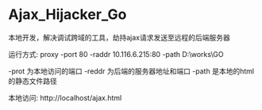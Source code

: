 # Ajax_Hijacker_Go
本地开发，解决调试跨域的工具，劫持ajax请求发送至远程的后端服务器

运行方式:
proxy -port 80 -raddr 10.116.6.215:80 -path D:\works\GO

-prot 为本地访问的端口
-reddr 为后端的服务器地址和端口
-path 是本地的html的静态文件路径

本地访问:
http://localhost/ajax.html
